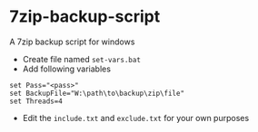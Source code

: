# 7zip-backup-script
A 7zip backup script for windows

- Create file named `set-vars.bat`
- Add following variables
```
set Pass="<pass>"
set BackupFile="W:\path\to\backup\zip\file"
set Threads=4
```
- Edit the `include.txt` and `exclude.txt` for your own purposes
